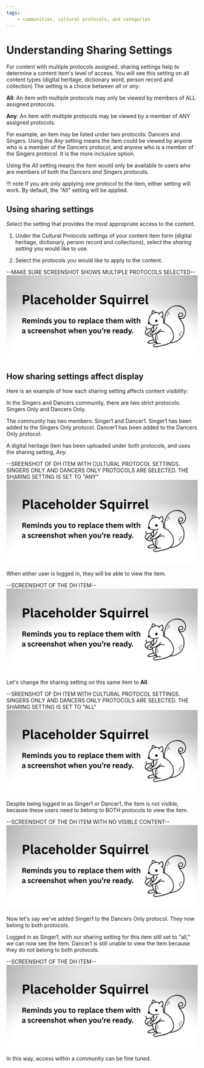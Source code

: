 ```yaml
---
tags:
    - communities, cultural protocols, and categories
---
```


# Understanding Sharing Settings

For content with multiple protocols assigned, sharing settings help to determine a content item's level of access. You will see this setting on all content types (digital heritage, dictionary word, person record and collection) The setting is a choice between *all* or *any*. 

**All**: An item with multiple protocols may only be viewed by members of ALL assigned protocols. 

**Any**: An item with multiple protocols may be viewed by a member of ANY assigned protocols.

For example, an item may be listed under two protocols: Dancers and Singers. Using the *Any* setting means the item could be viewed by anyone who is a member of the Dancers protocol, and anyone who is a member of the Singers protocol. It is the more inclusive option.

Using the *All* setting means the item would only be available to users who are members of both the Dancers *and* Singers protocols.

!!! note
    If you are only applying one protocol to the item, either setting will work. By default, the "All" setting will be applied.

## Using sharing settings
Select the setting that provides the most appropriate access to the content.

1. Under the Cultural Protocols settings of your content item form (digital heritage, dictionary, person record and collections), select the *sharing setting* you would like to use.

2. Select the protocols you would like to apply to the content.

--MAKE SURE SCREENSHOT SHOWS MULTIPLE PROTOCOLS SELECTED--
![Screenshot of sharing settings under cultural protocols showing radio buttons with all and any as options. Below the radio buttons is a list of available cultural protocols with multiple protocols selected](../_embeds/placeholderscreenshot.png)

## How sharing settings affect display

Here is an example of how each sharing setting affects content visibility: 

In the Singers and Dancers community, there are two strict protocols: Singers Only and Dancers Only. 

The community has two members: Singer1 and Dancer1. Singer1 has been added to the Singers Only protocol. Dancer1 has been added to the Dancers Only protocol. 

A digital heritage item has been uploaded under both protocols, and uses the sharing setting, *Any*. 

--SREENSHOT OF DH ITEM WITH CULTURAL PROTOCOL SETTINGS. SINGERS ONLY AND DANCERS ONLY PROTOCOLS ARE SELECTED. THE SHARING SETTING IS SET TO "ANY"
![Screenshot of the cultural protocol settings with two strict protocols selected. Setting is set to any](../_embeds/placeholderscreenshot.png)

When either user is logged in, they will be able to view the item.

--SCREENSHOT OF THE DH ITEM--
![Screenshot of the DH item](../_embeds/placeholderscreenshot.png)

Let's change the sharing setting on this same item to **All**.

--SREENSHOT OF DH ITEM WITH CULTURAL PROTOCOL SETTINGS. SINGERS ONLY AND DANCERS ONLY PROTOCOLS ARE SELECTED. THE SHARING SETTING IS SET TO "ALL"
![Screenshot of the cultural protocol settings with two strict protocols selected. Setting is set to all](../_embeds/placeholderscreenshot.png)

Despite being logged in as Singer1 or Dancer1, the item is not visible, because these users need to belong to BOTH protocols to view the item.

--SCREENSHOT OF THE DH ITEM WITH NO VISIBLE CONTENT--
![SCREENSHOT OF THE DH ITEM WITH NO VISIBLE CONTENT](../_embeds/placeholderscreenshot.png)

Now let's say we've added Singer1 to the Dancers Only protocol. They now belong to both protocols.

Logged in as Singer1, with our sharing setting for this item still set to "all," we can now see the item. Dancer1 is still unable to view the item because they do not belong to both protocols.

--SCREENSHOT OF THE DH ITEM--
![SCREENSHOT OF THE DH ITEM](../_embeds/placeholderscreenshot.png)

In this way, access within a community can be fine tuned. 
